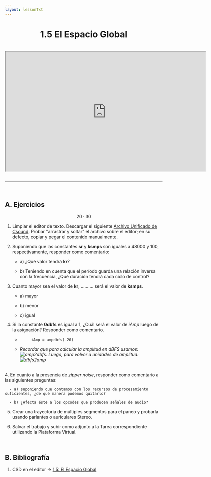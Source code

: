 ```yaml
---
layout: lessonTxt
---
```


# <center>1.5 El Espacio Global</center>

<br>
<div class="video-container">
<iframe src="https://docs.google.com/file/d/1XNMI9zR0k2AO2P3hV-bW9KvYjNdR8xQv/preview" width="640" height="385" allowfullscreen="true"></iframe>
</div>
<br>
<hr>
<br>

## A. Ejercicios

$$20 \cdot 30$$

1. Limpiar el editor de texto. Descargar el siguiente <a href="{{site.baseurl}}/lessons/sintesis_aditiva/chapter1/1.1.5/Ejercicio_5.csd">Archivo Unificado de Csound</a>. Probar "arrastrar y soltar" el archivo sobre el editor; en su defecto, copiar y pegar el contenido manualmente.

2. Suponiendo que las constantes <b>sr</b> y <b>ksmps</b> son iguales a 48000 y 100, respectivamente, responder como comentario:
 
      - a) ¿Qué valor tendrá <b>kr</b>?

      - b) Teniendo en cuenta que el período guarda una relación inversa con la frecuencia, ¿Qué duración tendrá cada ciclo de control?
      

3. Cuanto mayor sea el valor de <b>kr</b>, .......... será el valor de <b>ksmps</b>.

      - a) mayor

      - b) menor

      - c) igual
      
      
3. Si la constante <b>0dbfs</b> es igual a 1, ¿Cuál será el valor de <i>iAmp</i> luego de la asignación? Responder como comentario.

      - `     iAmp = ampdbfs(-20)`
      
      - <i>Recordar que para calcular la amplitud en dBFS usamos: <img src="{{site.baseurl}}/lessons/sintesis_aditiva/chapter1/1.1.5/dbfsamp.png" alt="amp2dbfs">. Luego, para volver a unidades de amplitud: <img src="{{site.baseurl}}/lessons/sintesis_aditiva/chapter1/1.1.5/ampdbfs.png" alt="dbfs2amp"></i>

<br>
4. En cuanto a la presencia de <i>zipper noise</i>, responder como comentario a las siguientes preguntas:

      - a) suponiendo que contamos con los recursos de procesamiento suficientes, ¿de qué manera podemos quitarlo?

      - b) ¿Afecta éste a los opcodes que producen señales de audio?

       

5. Crear una trayectoria de múltiples segmentos para el paneo y probarla usando parlantes o auriculares Stereo.

6. Salvar el trabajo y subir como adjunto a la Tarea correspondiente utilizando la Plataforma Virtual.

<br>

## B. Bibliografía

1. CSD en el editor -> <a href="{{site.baseurl}}/lessons/sintesis_aditiva/chapter1/1.1.5/1.1.5.csd">1.5: El Espacio Global</a>

<br>
